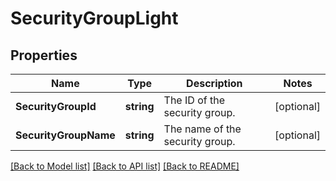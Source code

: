 # SecurityGroupLight

## Properties

Name | Type | Description | Notes
------------ | ------------- | ------------- | -------------
**SecurityGroupId** | **string** | The ID of the security group. | [optional] 
**SecurityGroupName** | **string** | The name of the security group. | [optional] 

[[Back to Model list]](../README.md#documentation-for-models) [[Back to API list]](../README.md#documentation-for-api-endpoints) [[Back to README]](../README.md)


